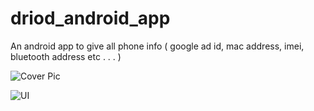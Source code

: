 # driod_android_app
An android app to give all phone info ( google ad id, mac address, imei, bluetooth address etc . . . )

![Cover Pic](https://github.com/yogeeshr/driod_android_app/blob/master/CoverPic.jpeg)

![UI](https://github.com/yogeeshr/driod_android_app/blob/master/ActualUI.jpeg)
